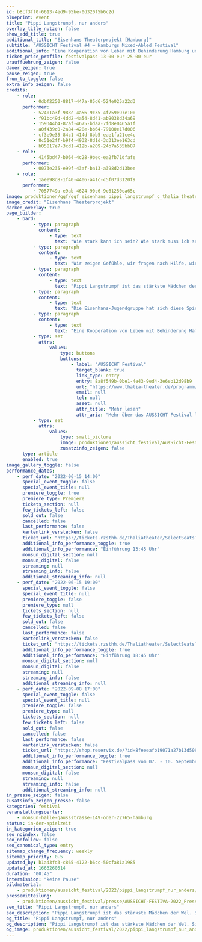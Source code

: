 ```yaml
---
id: b8cf3ff0-6613-4ed9-95be-0d320f5b6c2d
blueprint: event
title: "Pippi Langstrumpf, nur anders"
overlay_title_nutzen: false
show_add_title: true
additional_title: "Eisenhans Theaterprojekt [Hamburg]"
subtitle: "AUSSICHT Festival #4 – Hamburgs Mixed-Abled Festival"
additional_info: "Eine Kooperation von Leben mit Behinderung Hamburg und Thalia Treffpunkt."
ticket_price_profile: festivalpass-13-00-eur-25-00-eur
urauffuehrung_zeigen: false
dauer_zeigen: true
pause_zeigen: true
from_to_toggle: false
extra_info_zeigen: false
credits:
    - role:
          - 0dbf2250-8817-447a-85d6-524e025a22d3
      performer:
          - 52401a3f-983c-4a56-9c35-4f759e97e100
          - f91bc49d-4dd2-4a54-8d41-ab9038d34a69
          - 159344b4-87af-4675-bdaa-7fd8e0465a1f
          - a0f439c0-2a84-428e-bb64-79100e17d006
          - cf3e9e35-84c1-414d-8bb5-eae1fa21ce4c
          - 8c51e2ff-b9f4-4932-8d1d-3d313ee163cd
          - b05817e7-3cd1-412b-a209-24b7a535bb87
    - role:
          - 4145bd47-b064-4c28-9bec-ea2fb71dfafe
      performer:
          - 0073e235-e99f-43af-ba13-a398d2d13bee
    - role:
          - 1aee98d8-1f40-4406-a41c-c5f07d3120f9
      performer:
          - 7057749a-e9ab-4624-90c6-9c61250ea65c
image: produktionen/ggf/ggf_eisenhans_pippi_langstrumpf_c_thalia_theater.jpg
image_credit: "Eisenhans Theaterprojekt"
darken_overlay: true
page_builder:
    - bard:
          - type: paragraph
            content:
                - type: text
                  text: "Wie stark kann ich sein? Wie stark muss ich sein? Und was bedeutet stark sein überhaupt? "
          - type: paragraph
            content:
                - type: text
                  text: "Wir zeigen Gefühle, wir fragen nach Hilfe, wir haben Angst und überwinden uns doch. Wir lassen uns fallen, wir zeigen Muskeln und sind endlich laut. Stärke zeigt sich überall. Sie kann Angst machen und Mauern bauen, aber auch schützen und Vertrauen schaffen."
          - type: paragraph
            content:
                - type: text
                  text: "Pippi Langstrumpf ist das stärkste Mädchen der Welt und sie lebt ihr Leben, wie es ihr gefällt. Über Generationen ist sie ein Vorbild für Mut, Freundschaft und die Freiheit so zu sein, wie man ist. Sie ist unbesiegbar und schafft alles! Doch ist es wirklich so leicht, wie es aussieht? Gemeinsam suchen wir unsere Stärken und nehmen Pippi dabei mit an die Hand."
          - type: paragraph
            content:
                - type: text
                  text: "Die Eisenhans-Jugendgruppe hat sich diese Spielzeit den Kinderklassiker von Astrid Lindgren vorgenommen und hinter die Fassade des stärksten Mädchens der Welt geguckt. Gemeinsam haben sie sich in diese Welt aus Freundschaft, Mut aber auch Trauer und Alleinsein begeben und zeigen in Choreografien, eigenen Erzählungen und Originaltexten, dass stark sein mehr als Muskeln haben bedeutet."
          - type: paragraph
            content:
                - type: text
                  text: "Eine Kooperation von Leben mit Behinderung Hamburg und Thalia Treffpunkt."
          - type: set
            attrs:
                values:
                    type: buttons
                    buttons:
                        - label: "AUSSICHT Festival"
                          target_blank: true
                          link_type: entry
                          entry: 8a8f549b-0be1-4e43-9ed4-3e6eb12d98b9
                          url: "https://www.thalia-theater.de/programm/jung&mehr/festivals/grenzgaenge/grenzgaenge-2022/"
                          email: null
                          tel: null
                          asset: null
                          attr_title: "Mehr lesen"
                          attr_aria: "Mehr über das AUSSICHT Festival lesen"
          - type: set
            attrs:
                values:
                    type: small_picture
                    image: produktionen/aussicht_festival/AusSicht-Festival-Logo-Rechteck.jpg
                    zusatzinfo_zeigen: false
      type: article
      enabled: true
image_gallery_toggle: false
performance_dates:
    - perf_date: "2022-06-15 14:00"
      special_event_toggle: false
      special_event_title: null
      premiere_toggle: true
      premiere_type: Premiere
      tickets_section: null
      few_tickets_left: false
      sold_out: false
      cancelled: false
      last_performance: false
      kartenlink_verstecken: false
      ticket_url: "https://tickets.rzsthh.de/Thaliatheater/SelectSeats?ret=1&e=11987&lang=de&play=pippi-langstrumpf-nur-anders-2022"
      additional_info_performance_toggle: true
      additional_info_performance: "Einführung 13:45 Uhr"
      monsun_digital_section: null
      monsun_digital: false
      streaming: null
      streaming_info: false
      additional_streaming_info: null
    - perf_date: "2022-06-15 19:00"
      special_event_toggle: false
      special_event_title: null
      premiere_toggle: false
      premiere_type: null
      tickets_section: null
      few_tickets_left: false
      sold_out: false
      cancelled: false
      last_performance: false
      kartenlink_verstecken: false
      ticket_url: "https://tickets.rzsthh.de/Thaliatheater/SelectSeats?ret=1&e=11986&lang=de&play=pippi-langstrumpf-nur-anders-2022"
      additional_info_performance_toggle: true
      additional_info_performance: "Einführung 18:45 Uhr"
      monsun_digital_section: null
      monsun_digital: false
      streaming: null
      streaming_info: false
      additional_streaming_info: null
    - perf_date: "2022-09-08 17:00"
      special_event_toggle: false
      special_event_title: null
      premiere_toggle: false
      premiere_type: null
      tickets_section: null
      few_tickets_left: false
      sold_out: false
      cancelled: false
      last_performance: false
      kartenlink_verstecken: false
      ticket_url: "https://shop.reservix.de/?id=8feeeafb19071a27b13d5083379d95183e9ab490f2f135faf80b2fecfc1ba00f2aba7ad8945f4a4292549eb86feddc1b&vID=7337&eventGrpID=413348&eventID=1986596"
      additional_info_performance_toggle: true
      additional_info_performance: "Festivalpass vom 07. - 10. September 2022"
      monsun_digital_section: null
      monsun_digital: false
      streaming: null
      streaming_info: false
      additional_streaming_info: null
in_presse_zeigen: false
zusatsinfo_zeigen_presse: false
kategorien: festival
veranstaltungsoerter:
    - monsun-halle-gaussstrasse-149-oder-22765-hamburg
status: in-der-spielzeit
in_kategorien_zeigen: true
seo_noindex: false
seo_nofollow: false
seo_canonical_type: entry
sitemap_change_frequency: weekly
sitemap_priority: 0.5
updated_by: b1a43fd3-c865-4122-b6cc-50cfa81a1985
updated_at: 1663260514
duration: "00:45"
intermission: "keine Pause"
bildmaterial:
    - produktionen/aussicht_festival/2022/pippi_langstrumpf_nur_anders/pippi_langstrumpf_nur_anders_eisenhans_01_c_thalia_theater.jpg
pressemitteilung:
    - produktionen/aussicht_festival/presse/AUSSICHT-FESTIVA-2022_Pressemitteilung_monsun.theater.pdf
seo_title: "Pippi Langstrumpf, nur anders"
seo_description: "Pippi Langstrumpf ist das stärkste Mädchen der Wel. Sie ist unbesiegbar und schafft alles! Doch ist es wirklich so leicht, wie es aussieht?"
og_title: "Pippi Langstrumpf, nur anders"
og_description: "Pippi Langstrumpf ist das stärkste Mädchen der Wel. Sie ist unbesiegbar und schafft alles! Doch ist es wirklich so leicht, wie es aussieht?"
og_image: produktionen/aussicht_festival/2022/pippi_langstrumpf_nur_anders/social_media_image_pippi.jpg
---
```

